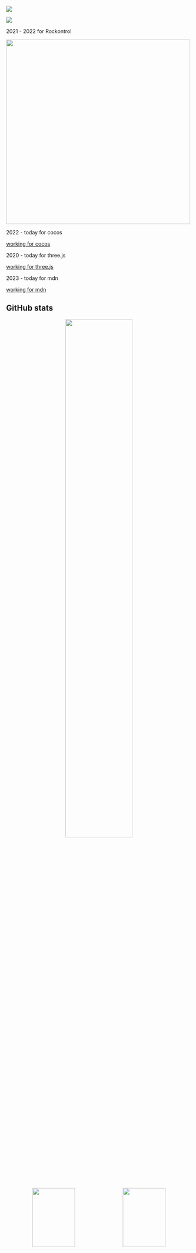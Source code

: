 ![](https://capsule-render.vercel.app/api?type=waving&height=300&color=gradient&text=这里是墨抒颖&section=header)

![](https://komarev.com/ghpvc/?username=moshuying&color=green)

2021 - 2022 for Rockontrol 

 <img align="center" width="500" src="https://github.com/moshuying/moshuying/assets/37231523/6b01b2c3-2bf1-4720-a4dd-a1ef9bf32911" />

2022 - today for cocos

[working for cocos](https://github.com/pulls?q=is%3Apr+author%3Amoshuying+archived%3Afalse+is%3Amerged+owner%3Acocos)

2020 - today for three.js

[working for three.js](https://github.com/mrdoob/three.js/pulls?q=is%3Apr+author%3Amoshuying+) 

2023 - today for mdn

[working for mdn](https://github.com/pulls?q=is%3Apr+author%3Amoshuying+archived%3Afalse+is%3Amerged+owner%3Amdn+)

## GitHub stats

<p align="center">
<img width="60%" src="https://github-profile-trophy.vercel.app/?username=Nigh&column=5&row=2&margin-w=5&margin-h=5&theme=discord"/>
</p>

<p align="center">
    <img width="48%" height="160" src="https://github-readme-stats.vercel.app/api?username=nigh&disable_animations=true&show_icons=true&rank_icon=percentile&count_private=true&theme=dracula"/>
    <img width="48%" height="160" src="https://streak-stats.demolab.com?user=nigh&theme=dracula&date_format=%5BY.%5Dn.j&exclude_days=Sun%2CSat"/>
</p>

